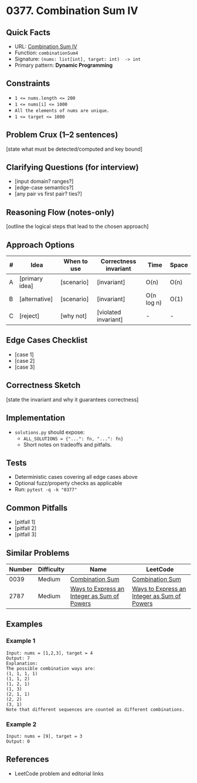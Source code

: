 # 0377. Combination Sum IV

## Quick Facts

- URL: [Combination Sum IV](https://leetcode.com/problems/combination-sum-iv/)
- Function: `combinationSum4`
- Signature: `(nums: list[int], target: int)  -> int`
- Primary pattern: **Dynamic Programming**

## Constraints

- `1 <= nums.length <= 200`
- `1 <= nums[i] <= 1000`
- `All the elements of nums are unique.`
- `1 <= target <= 1000`

## Problem Crux (1–2 sentences)

[state what must be detected/computed and key bound]

## Clarifying Questions (for interview)

- [input domain? ranges?]
- [edge-case semantics?]
- [any pair vs first pair? ties?]

## Reasoning Flow (notes-only)

[outline the logical steps that lead to the chosen approach]

## Approach Options

| # | Idea | When to use | Correctness invariant | Time | Space |
|---|------|-------------|-----------------------|------|-------|
| A | [primary idea] | [scenario] | [invariant] | O(n) | O(n) |
| B | [alternative] | [scenario] | [invariant] | O(n log n) | O(1) |
| C | [reject] | [why not] | [violated invariant] | - | - |

## Edge Cases Checklist

- [case 1]
- [case 2]
- [case 3]

## Correctness Sketch

[state the invariant and why it guarantees correctness]

## Implementation

- `solutions.py` should expose:
  - `ALL_SOLUTIONS = {"...": fn, "...": fn}`
  - Short notes on tradeoffs and pitfalls.

## Tests

- Deterministic cases covering all edge cases above
- Optional fuzz/property checks as applicable
- Run: `pytest -q -k "0377"`

## Common Pitfalls

- [pitfall 1]
- [pitfall 2]
- [pitfall 3]

## Similar Problems

| Number | Difficulty | Name | LeetCode |
|---|---|---|---|
| 0039 | Medium | [Combination Sum](../0039-combination-sum/readme.md) | [Combination Sum](https://leetcode.com/problems/combination-sum/) |
| 2787 | Medium | [Ways to Express an Integer as Sum of Powers](../2787-ways-to-express-an-integer-as-sum-of-powers/readme.md) | [Ways to Express an Integer as Sum of Powers](https://leetcode.com/problems/ways-to-express-an-integer-as-sum-of-powers/) |

## Examples

### Example 1

```text
Input: nums = [1,2,3], target = 4
Output: 7
Explanation:
The possible combination ways are:
(1, 1, 1, 1)
(1, 1, 2)
(1, 2, 1)
(1, 3)
(2, 1, 1)
(2, 2)
(3, 1)
Note that different sequences are counted as different combinations.
```

### Example 2

```text
Input: nums = [9], target = 3
Output: 0
```

## References

- LeetCode problem and editorial links
